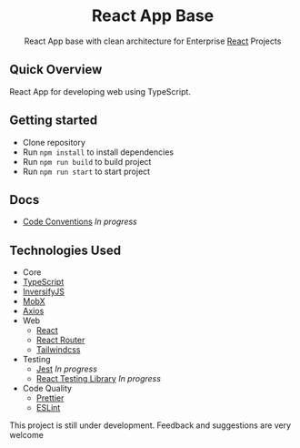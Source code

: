<h1 align="center">
  React App Base
</h1>

<p align="center">
  React App base with clean architecture for Enterprise <a href="https://reactjs.org/">React</a> Projects
</p>

## Quick Overview

React App for developing web using TypeScript.

## Getting started

- Clone repository
- Run `npm install` to install dependencies
- Run `npm run build` to build project
- Run `npm run start` to start project

## Docs

- [Code Conventions](# "Project Code Conventions") _In progress_

## Technologies Used

- Core
- [TypeScript](http://www.typescriptlang.org/)
- [InversifyJS](https://github.com/inversify/InversifyJS)
- [MobX](https://mobx.js.org/README.html)
- [Axios](https://github.com/axios/axios)
- Web
  - [React](https://reactjs.org/)
  - [React Router](https://reactrouter.com/)
  - [Tailwindcss](https://github.com/tailwindlabs/tailwindcss)
- Testing
  - [Jest](https://jestjs.io) _In progress_
  - [React Testing Library](https://testing-library.com/docs/react-testing-library/intro) _In progress_
- Code Quality
  - [Prettier](https://prettier.io/)
  - [ESLint](https://eslint.org/)

This project is still under development. Feedback and suggestions are very welcome

